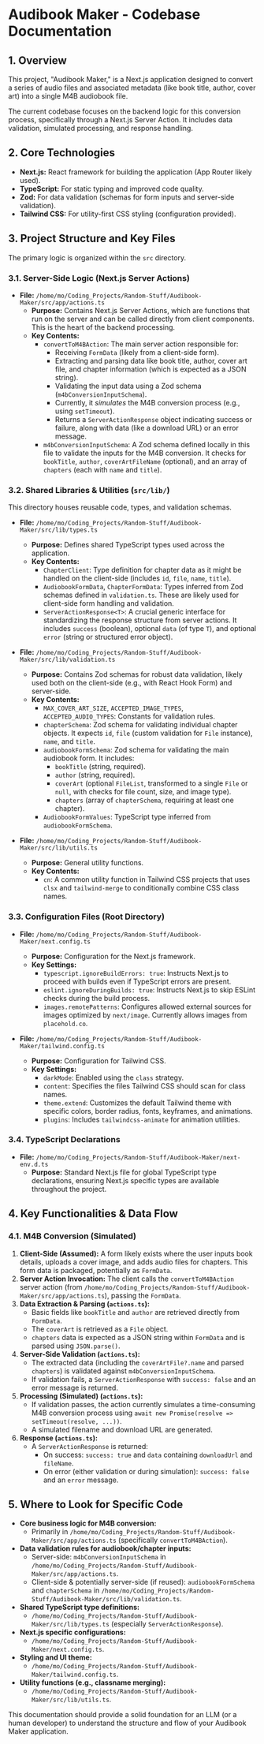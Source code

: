 # Audibook Maker - Codebase Documentation

## 1. Overview

This project, "Audibook Maker," is a Next.js application designed to convert a series of audio files and associated metadata (like book title, author, cover art) into a single M4B audiobook file.

The current codebase focuses on the backend logic for this conversion process, specifically through a Next.js Server Action. It includes data validation, simulated processing, and response handling.

## 2. Core Technologies

*   **Next.js:** React framework for building the application (App Router likely used).
*   **TypeScript:** For static typing and improved code quality.
*   **Zod:** For data validation (schemas for form inputs and server-side validation).
*   **Tailwind CSS:** For utility-first CSS styling (configuration provided).

## 3. Project Structure and Key Files

The primary logic is organized within the `src` directory.

### 3.1. Server-Side Logic (Next.js Server Actions)

*   **File:** `/home/mo/Coding_Projects/Random-Stuff/Audibook-Maker/src/app/actions.ts`
    *   **Purpose:** Contains Next.js Server Actions, which are functions that run on the server and can be called directly from client components. This is the heart of the backend processing.
    *   **Key Contents:**
        *   `convertToM4BAction`: The main server action responsible for:
            *   Receiving `FormData` (likely from a client-side form).
            *   Extracting and parsing data like book title, author, cover art file, and chapter information (which is expected as a JSON string).
            *   Validating the input data using a Zod schema (`m4bConversionInputSchema`).
            *   Currently, it *simulates* the M4B conversion process (e.g., using `setTimeout`).
            *   Returns a `ServerActionResponse` object indicating success or failure, along with data (like a download URL) or an error message.
        *   `m4bConversionInputSchema`: A Zod schema defined locally in this file to validate the inputs for the M4B conversion. It checks for `bookTitle`, `author`, `coverArtFileName` (optional), and an array of `chapters` (each with `name` and `title`).

### 3.2. Shared Libraries & Utilities (`src/lib/`)

This directory houses reusable code, types, and validation schemas.

*   **File:** `/home/mo/Coding_Projects/Random-Stuff/Audibook-Maker/src/lib/types.ts`
    *   **Purpose:** Defines shared TypeScript types used across the application.
    *   **Key Contents:**
        *   `ChapterClient`: Type definition for chapter data as it might be handled on the client-side (includes `id`, `file`, `name`, `title`).
        *   `AudiobookFormData`, `ChapterFormData`: Types inferred from Zod schemas defined in `validation.ts`. These are likely used for client-side form handling and validation.
        *   `ServerActionResponse<T>`: A crucial generic interface for standardizing the response structure from server actions. It includes `success` (boolean), optional `data` (of type `T`), and optional `error` (string or structured error object).

*   **File:** `/home/mo/Coding_Projects/Random-Stuff/Audibook-Maker/src/lib/validation.ts`
    *   **Purpose:** Contains Zod schemas for robust data validation, likely used both on the client-side (e.g., with React Hook Form) and server-side.
    *   **Key Contents:**
        *   `MAX_COVER_ART_SIZE`, `ACCEPTED_IMAGE_TYPES`, `ACCEPTED_AUDIO_TYPES`: Constants for validation rules.
        *   `chapterSchema`: Zod schema for validating individual chapter objects. It expects `id`, `file` (custom validation for `File` instance), `name`, and `title`.
        *   `audiobookFormSchema`: Zod schema for validating the main audiobook form. It includes:
            *   `bookTitle` (string, required).
            *   `author` (string, required).
            *   `coverArt` (optional `FileList`, transformed to a single `File` or `null`, with checks for file count, size, and image type).
            *   `chapters` (array of `chapterSchema`, requiring at least one chapter).
        *   `AudiobookFormValues`: TypeScript type inferred from `audiobookFormSchema`.

*   **File:** `/home/mo/Coding_Projects/Random-Stuff/Audibook-Maker/src/lib/utils.ts`
    *   **Purpose:** General utility functions.
    *   **Key Contents:**
        *   `cn`: A common utility function in Tailwind CSS projects that uses `clsx` and `tailwind-merge` to conditionally combine CSS class names.

### 3.3. Configuration Files (Root Directory)

*   **File:** `/home/mo/Coding_Projects/Random-Stuff/Audibook-Maker/next.config.ts`
    *   **Purpose:** Configuration for the Next.js framework.
    *   **Key Settings:**
        *   `typescript.ignoreBuildErrors: true`: Instructs Next.js to proceed with builds even if TypeScript errors are present.
        *   `eslint.ignoreDuringBuilds: true`: Instructs Next.js to skip ESLint checks during the build process.
        *   `images.remotePatterns`: Configures allowed external sources for images optimized by `next/image`. Currently allows images from `placehold.co`.

*   **File:** `/home/mo/Coding_Projects/Random-Stuff/Audibook-Maker/tailwind.config.ts`
    *   **Purpose:** Configuration for Tailwind CSS.
    *   **Key Settings:**
        *   `darkMode`: Enabled using the `class` strategy.
        *   `content`: Specifies the files Tailwind CSS should scan for class names.
        *   `theme.extend`: Customizes the default Tailwind theme with specific colors, border radius, fonts, keyframes, and animations.
        *   `plugins`: Includes `tailwindcss-animate` for animation utilities.

### 3.4. TypeScript Declarations

*   **File:** `/home/mo/Coding_Projects/Random-Stuff/Audibook-Maker/next-env.d.ts`
    *   **Purpose:** Standard Next.js file for global TypeScript type declarations, ensuring Next.js specific types are available throughout the project.

## 4. Key Functionalities & Data Flow

### 4.1. M4B Conversion (Simulated)

1.  **Client-Side (Assumed):** A form likely exists where the user inputs book details, uploads a cover image, and adds audio files for chapters. This form data is packaged, potentially as `FormData`.
2.  **Server Action Invocation:** The client calls the `convertToM4BAction` server action (from `/home/mo/Coding_Projects/Random-Stuff/Audibook-Maker/src/app/actions.ts`), passing the `FormData`.
3.  **Data Extraction & Parsing (`actions.ts`):**
    *   Basic fields like `bookTitle` and `author` are retrieved directly from `FormData`.
    *   The `coverArt` is retrieved as a `File` object.
    *   `chapters` data is expected as a JSON string within `FormData` and is parsed using `JSON.parse()`.
4.  **Server-Side Validation (`actions.ts`):**
    *   The extracted data (including the `coverArtFile?.name` and parsed `chapters`) is validated against `m4bConversionInputSchema`.
    *   If validation fails, a `ServerActionResponse` with `success: false` and an error message is returned.
5.  **Processing (Simulated) (`actions.ts`):**
    *   If validation passes, the action currently simulates a time-consuming M4B conversion process using `await new Promise(resolve => setTimeout(resolve, ...))`.
    *   A simulated filename and download URL are generated.
6.  **Response (`actions.ts`):**
    *   A `ServerActionResponse` is returned:
        *   On success: `success: true` and `data` containing `downloadUrl` and `fileName`.
        *   On error (either validation or during simulation): `success: false` and an `error` message.

## 5. Where to Look for Specific Code

*   **Core business logic for M4B conversion:**
    *   Primarily in `/home/mo/Coding_Projects/Random-Stuff/Audibook-Maker/src/app/actions.ts` (specifically `convertToM4BAction`).
*   **Data validation rules for audiobook/chapter inputs:**
    *   Server-side: `m4bConversionInputSchema` in `/home/mo/Coding_Projects/Random-Stuff/Audibook-Maker/src/app/actions.ts`.
    *   Client-side & potentially server-side (if reused): `audiobookFormSchema` and `chapterSchema` in `/home/mo/Coding_Projects/Random-Stuff/Audibook-Maker/src/lib/validation.ts`.
*   **Shared TypeScript type definitions:**
    *   `/home/mo/Coding_Projects/Random-Stuff/Audibook-Maker/src/lib/types.ts` (especially `ServerActionResponse`).
*   **Next.js specific configurations:**
    *   `/home/mo/Coding_Projects/Random-Stuff/Audibook-Maker/next.config.ts`.
*   **Styling and UI theme:**
    *   `/home/mo/Coding_Projects/Random-Stuff/Audibook-Maker/tailwind.config.ts`.
*   **Utility functions (e.g., classname merging):**
    *   `/home/mo/Coding_Projects/Random-Stuff/Audibook-Maker/src/lib/utils.ts`.

This documentation should provide a solid foundation for an LLM (or a human developer) to understand the structure and flow of your Audibook Maker application.
